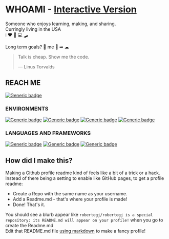 # WHOAMI - [Interactive Version](https://robertegj.github.io/robertegj/)
Someone who enjoys learning, making, and sharing.  
Curringly living in the USA  
i ❤️ 🎸 💻 🛹

Long term goals? 💾 me 🧑 ➡ ☁ 

> Talk is cheap. Show me the code.
>  
> — Linus Torvalds 

## REACH ME
[![Generic badge](https://img.shields.io/badge/LinkedIn-0077B5?style=for-the-badge&logo=linkedin&logoColor=white)](https://www.linkedin.com/in/robert-guidry/)

### ENVIRONMENTS
[![Generic badge](https://img.shields.io/badge/Linux-FCC624?style=for-the-badge&logo=linux&logoColor=black)](https://www.kernel.org/)
[![Generic badge](https://img.shields.io/badge/Amazon_AWS-232F3E?style=for-the-badge&logo=amazon-aws&logoColor=white)](https://www.kernel.org/)
[![Generic badge](https://img.shields.io/badge/Google_Cloud-4285F4?style=for-the-badge&logo=google-cloud&logoColor=white)](https://www.kernel.org/)
[![Generic badge](https://img.shields.io/badge/microsoft%20azure-0089D6?style=for-the-badge&logo=microsoft-azure&logoColor=white)](https://www.kernel.org/)

### LANGUAGES AND FRAMEWORKS
[![Generic badge](https://img.shields.io/badge/Python-FFD43B?style=for-the-badge&logo=python&logoColor=darkgreen)](https://www.kernel.org/)
[![Generic badge](https://img.shields.io/badge/JavaScript-F7DF1E?style=for-the-badge&logo=javascript&logoColor=black)](https://www.kernel.org/)
[![Generic badge](https://img.shields.io/badge/Node.js-339933?style=for-the-badge&logo=nodedotjs&logoColor=white)](https://www.kernel.org/)


## How did I make this?
Making a Github profile readme kind of feels like a bit of a trick or a hack.  
Instead of there being a setting to enable like GitHub pages, to get a profile readme:  
- Create a Repo with the same name as your username.   
- Add a Readme.md - that's where your profile is made!  
- Done! That's it.

You should see a blurb appear like `robertegj/robertegj is a special repository: its README.md will appear on your profile!` when you go to create the Readme.md  
Edit that README.md file [using markdown](https://www.markdownguide.org/basic-syntax/) to make a fancy profile!
